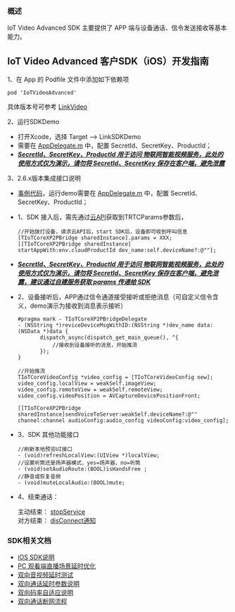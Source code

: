 ### 概述
IoT Video Advanced SDK 主要提供了 APP 端与设备通话、信令发送接收等基本能力。


## IoT Video Advanced 客户SDK（iOS）开发指南

1、在 App 的 Podfile 文件中添加如下依赖项

```
pod 'IoTVideoAdvanced'
```
具体版本号可参考 [LinkVideo](https://github.com/tencentyun/iot-link-ios/releases)


2、运行SDKDemo 

* 打开Xcode，选择 Target --> LinkSDKDemo
* 需要在 [AppDelegate.m](../../LinkSDKDemo/Supporting%20Files/AppDelegate.m#L38~L40) 中，配置 SecretId、SecretKey、ProductId；
* <u>***SecretId、SecretKey、ProductId 用于访问 物联网智能视频服务，此处的使用方式仅为演示，请勿将 SecretId、SecretKey 保存在客户端，避免泄露***</u>


3、2.6.x版本集成接口说明

* [事例代码](https://github.com/tencentyun/iot-link-ios/blob/88c756ce41f72090f5a892cd130da49cabf4a3a7/Source/LinkSDKDemo/Video/P2P/Controller/TIoTDemoPreviewDeviceVC.m#L149-L153)，运行demo需要在 [AppDelegate.m](../../LinkSDKDemo/Supporting%20Files/AppDelegate.m#L38~L40) 中，配置 SecretId、SecretKey、ProductId；
* 1、SDK 接入后，需先通过[云API](https://github.com/tencentyun/iot-link-ios/blob/88c756ce41f72090f5a892cd130da49cabf4a3a7/Source/LinkSDKDemo/Video/P2P/Controller/TIoTDemoPreviewDeviceVC.m#L1603-L1636)获取到TRTCParams参数后，

	```
	//开始拨打设备，请求云API后，start SDK后，设备即可收到呼叫信息
	[TIoTCoreXP2PBridge sharedInstance].params = XXX;
	[[TIoTCoreXP2PBridge sharedInstance] startAppWith:env.cloudProductId dev_name:self.deviceName?:@""];
	```
* <u>***SecretId、SecretKey、ProductId 用于访问 物联网智能视频服务，此处的使用方式仅为演示，请勿将 SecretId、SecretKey 保存在客户端，避免泄露，建议通过自建服务获取 params 传递给 SDK***</u>
* 2、设备接听后，APP通过信令通道接受接听或拒绝消息（可自定义信令含义，demo演示为接收到消息表示接听）

	```
	#pragma mark - TIoTCoreXP2PBridgeDelegate
	- (NSString *)reviceDeviceMsgWithID:(NSString *)dev_name data:(NSData *)data {
		   dispatch_async(dispatch_get_main_queue(), ^{
		   	   //接收到设备接听的消息，开始推流
		   });
	}

	//开始推流
	TIoTCoreVideoConfig *video_config = [TIoTCoreVideoConfig new];
	video_config.localView = weakSelf.imageView;
	video_config.remoteView = weakSelf.remoteView;
	video_config.videoPosition = AVCaptureDevicePositionFront;
                
	[[TIoTCoreXP2PBridge sharedInstance]sendVoiceToServer:weakSelf.deviceName?:@"" channel:channel audioConfig:audio_config videoConfig:video_config];
	```
* 3、SDK 其他功能接口

	```
	//刷新本地预览UI接口
	- (void)refreshLocalView:(UIView *)localView;
	//设置听筒还是扬声器模式，yes=扬声器，no=听筒
	- (void)setAudioRoute:(BOOL)isHandsFree ;
	//静音或恢复音频   
	- (void)muteLocalAudio:(BOOL)mute;
	```

* 4、结束通话：

	主动结束： [stopService](https://github.com/tencentyun/iot-link-ios/blob/4e322172a949725f7d6ea4a1daa17a288cbc00e6/Source/SDK/LinkVideo/TIoTCoreXP2PBridge.h#L147-L150)  
	对方结束： [disConnect通知](https://github.com/tencentyun/iot-link-ios/blob/4e322172a949725f7d6ea4a1daa17a288cbc00e6/Source/LinkSDKDemo/Video/P2P/Controller/TIoTDemoPreviewDeviceVC.m#L1151-L1155)



### SDK相关文档
* [iOS SDK说明](doc/iOS%20Video接入指引文档.md)
* [PC 观看端直播场景延时优化](doc/win%20观看端直播场景延时优化.md)
* [双向音视频延时测试](doc/双向音视频延时测试.md)
* [双向通话延时参数说明](doc/双向延时参数说明.md)
* [双向码率自适应说明](doc/双向码率自适应.md)
* [双向通话断网流程](doc/双向通话断网流程.md)